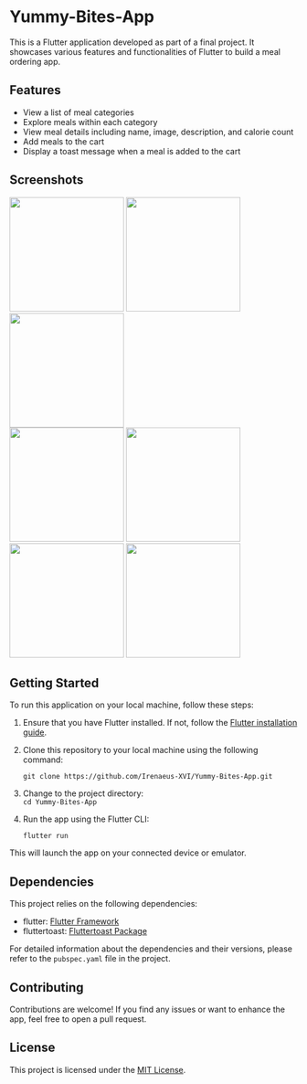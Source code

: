 # Yummy-Bites-App

This is a Flutter application developed as part of a final project. It showcases various features and functionalities of Flutter to build a meal ordering app.

## Features

- View a list of meal categories
- Explore meals within each category
- View meal details including name, image, description, and calorie count
- Add meals to the cart
- Display a toast message when a meal is added to the cart

## Screenshots

<div>
  <img src="https://github.com/Irenaeus-XVI/Yummy-Bites-App/assets/87098443/ed53b655-020a-4d84-bc54-17095b8f45ee" width="200">
  <img src="https://github.com/Irenaeus-XVI/Yummy-Bites-App/blob/main/assets/87098443/47d90d16-920c-4bef-aa13-849c03860705.png" width="200">
  <img src="https://github.com/Irenaeus-XVI/Yummy-Bites-App/blob/main/assets/87098443/b44b4180-9d13-45ff-9ae6-38fdb2b1e62f.png" width="200">
</div>

<div>
  <img src="https://github.com/Irenaeus-XVI/Yummy-Bites-App/blob/main/assets/87098443/00f8746c-8a3f-4716-a5f0-6e88a758edcc.png" width="200">
  <img src="https://github.com/Irenaeus-XVI/Yummy-Bites-App/blob/main/assets/87098443/cafb8b8f-a37e-409c-97f3-24318979a205.png" width="200">
  <img src="https://github.com/Irenaeus-XVI/Yummy-Bites-App/blob/main/assets/87098443/80c83357-84e1-4d84-8f4c-ce0f6fab6ec6.png" width="200">
  <img src="https://github.com/Irenaeus-XVI/Yummy-Bites-App/blob/main/assets/87098443/f362d5df-8d56-49e5-9cfe-f46db868dc2e.png" width="200">
</div>


## Getting Started

To run this application on your local machine, follow these steps:

1. Ensure that you have Flutter installed. If not, follow the [Flutter installation guide](https://flutter.dev/docs/get-started/install).

2. Clone this repository to your local machine using the following command:

   ` git clone https://github.com/Irenaeus-XVI/Yummy-Bites-App.git `
   
3. Change to the project directory:   
    ` cd Yummy-Bites-App `
    

4. Run the app using the Flutter CLI:

   ` flutter run `

This will launch the app on your connected device or emulator.

## Dependencies

This project relies on the following dependencies:

- flutter: [Flutter Framework](https://flutter.dev/)
- fluttertoast: [Fluttertoast Package](https://pub.dev/packages/fluttertoast)

For detailed information about the dependencies and their versions, please refer to the `pubspec.yaml` file in the project.

## Contributing

Contributions are welcome! If you find any issues or want to enhance the app, feel free to open a pull request.

## License

This project is licensed under the [MIT License](LICENSE).
